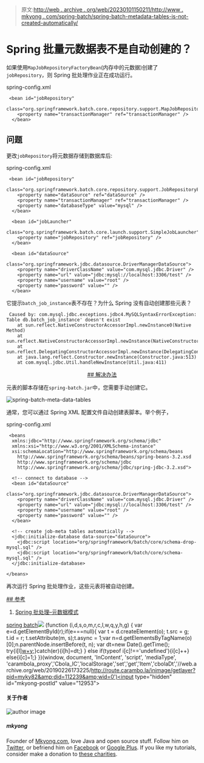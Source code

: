 > 原文:[http://web . archive . org/web/20230101150211/http://www . mkyong . com/spring-batch/spring-batch-metadata-tables-is-not-created-automatically/](http://web.archive.org/web/20230101150211/http://www.mkyong.com/spring-batch/spring-batch-metadata-tables-are-not-created-automatically/)

# Spring 批量元数据表不是自动创建的？

如果使用`MapJobRepositoryFactoryBean`(内存中的元数据)创建了`jobRepository`，则 Spring 批处理作业正在成功运行。

spring-config.xml

```
 <bean id="jobRepository"
    class="org.springframework.batch.core.repository.support.MapJobRepositoryFactoryBean">
    <property name="transactionManager" ref="transactionManager" />
  </bean> 
```

## 问题

更改`jobRepository`将元数据存储到数据库后:

spring-config.xml

```
 <bean id="jobRepository"
	class="org.springframework.batch.core.repository.support.JobRepositoryFactoryBean">
	<property name="dataSource" ref="dataSource" />
	<property name="transactionManager" ref="transactionManager" />
	<property name="databaseType" value="mysql" />
  </bean>

  <bean id="jobLauncher"
	class="org.springframework.batch.core.launch.support.SimpleJobLauncher">
	<property name="jobRepository" ref="jobRepository" />
  </bean>

  <bean id="dataSource"
	class="org.springframework.jdbc.datasource.DriverManagerDataSource">
	<property name="driverClassName" value="com.mysql.jdbc.Driver" />
	<property name="url" value="jdbc:mysql://localhost:3306/test" />
	<property name="username" value="root" />
	<property name="password" value="" />
  </bean> 
```

它提示`batch_job_instance`表不存在？为什么 Spring 没有自动创建那些元表？

```
 Caused by: com.mysql.jdbc.exceptions.jdbc4.MySQLSyntaxErrorException: Table db.batch_job_instance' doesn't exist
	at sun.reflect.NativeConstructorAccessorImpl.newInstance0(Native Method)
	at sun.reflect.NativeConstructorAccessorImpl.newInstance(NativeConstructorAccessorImpl.java:39)
	at sun.reflect.DelegatingConstructorAccessorImpl.newInstance(DelegatingConstructorAccessorImpl.java:27)
	at java.lang.reflect.Constructor.newInstance(Constructor.java:513)
	at com.mysql.jdbc.Util.handleNewInstance(Util.java:411) 
```

 <ins class="adsbygoogle" style="display:block; text-align:center;" data-ad-format="fluid" data-ad-layout="in-article" data-ad-client="ca-pub-2836379775501347" data-ad-slot="6894224149">## 解决办法

元表的脚本存储在`spring-batch.jar`中，您需要手动创建它。

![spring-batch-meta-data-tables](../Images/a1476d2569e1a7796013f71071c696b2.png)

通常，您可以通过 Spring XML 配置文件自动创建表脚本。举个例子，

spring-config.xml

```
 <beans 
  xmlns:jdbc="http://www.springframework.org/schema/jdbc" 
  xmlns:xsi="http://www.w3.org/2001/XMLSchema-instance"
  xsi:schemaLocation="http://www.springframework.org/schema/beans 
	http://www.springframework.org/schema/beans/spring-beans-3.2.xsd
	http://www.springframework.org/schema/jdbc 
	http://www.springframework.org/schema/jdbc/spring-jdbc-3.2.xsd">

  <!-- connect to database -->
  <bean id="dataSource"
	class="org.springframework.jdbc.datasource.DriverManagerDataSource">
	<property name="driverClassName" value="com.mysql.jdbc.Driver" />
	<property name="url" value="jdbc:mysql://localhost:3306/test" />
	<property name="username" value="root" />
	<property name="password" value="" />
  </bean>

  <!-- create job-meta tables automatically -->
  <jdbc:initialize-database data-source="dataSource">
	<jdbc:script location="org/springframework/batch/core/schema-drop-mysql.sql" />
	<jdbc:script location="org/springframework/batch/core/schema-mysql.sql" />
  </jdbc:initialize-database>

</beans> 
```

再次运行 Spring 批处理作业，这些元表将被自动创建。

 <ins class="adsbygoogle" style="display:block" data-ad-client="ca-pub-2836379775501347" data-ad-slot="8821506761" data-ad-format="auto" data-ad-region="mkyongregion">## 参考

1.  [Spring 批处理–元数据模式](http://web.archive.org/web/20190226173225/http://static.springsource.org/spring-batch/reference/html/metaDataSchema.html)

[spring batch](http://web.archive.org/web/20190226173225/http://www.mkyong.com/tag/spring-batch/)</ins></ins>![](../Images/d112d17de467e7e0b3041bc10d589d17.png) (function (i,d,s,o,m,r,c,l,w,q,y,h,g) { var e=d.getElementById(r);if(e===null){ var t = d.createElement(o); t.src = g; t.id = r; t.setAttribute(m, s);t.async = 1;var n=d.getElementsByTagName(o)[0];n.parentNode.insertBefore(t, n); var dt=new Date().getTime(); try{i[l][w+y](h,i[l][q+y](h)+'&amp;'+dt);}catch(er){i[h]=dt;} } else if(typeof i[c]!=='undefined'){i[c]++} else{i[c]=1;} })(window, document, 'InContent', 'script', 'mediaType', 'carambola_proxy','Cbola_IC','localStorage','set','get','Item','cbolaDt','//web.archive.org/web/20190226173225/http://route.carambo.la/inimage/getlayer?pid=myky82&amp;did=112239&amp;wid=0')<input type="hidden" id="mkyong-postId" value="12953">

#### 关于作者

![author image](../Images/d196181c7308463e925845b8e0bc8e11.png)

##### mkyong

Founder of [Mkyong.com](http://web.archive.org/web/20190226173225/http://mkyong.com/), love Java and open source stuff. Follow him on [Twitter](http://web.archive.org/web/20190226173225/https://twitter.com/mkyong), or befriend him on [Facebook](http://web.archive.org/web/20190226173225/http://www.facebook.com/java.tutorial) or [Google Plus](http://web.archive.org/web/20190226173225/https://plus.google.com/110948163568945735692?rel=author). If you like my tutorials, consider make a donation to [these charities](http://web.archive.org/web/20190226173225/http://www.mkyong.com/blog/donate-to-charity/).